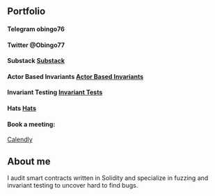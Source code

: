 ## Portfolio

#### Telegram  obingo76
#### Twitter   @Obingo77
#### Substack [Substack](https://obrienmakenzi.substack.com/about)

#### Actor Based Invariants  [Actor Based Invariants](https://github.com/obingo31/Malo-Labs/blob/main/contracts/test/recon/Setup.sol)

#### Invariant Testing [Invariant Tests](https://github.com/obingo31/Malo-Labs/tree/main/contracts/test)

#### Hats [Hats](https://github.com/hats-finance/Intuition-0x538dbadc50cc87b281cd655f1edbc6ebda02a66a/issues/88#issuecomment-2211307912)

#### Book a meeting:
[Calendly](https://calendly.com/obingo76/30min)

## About me
I audit smart contracts written in Solidity and specialize in fuzzing and invariant testing to uncover hard to find bugs.
